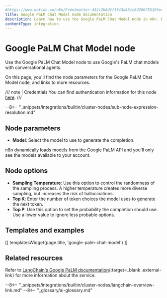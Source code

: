 ```yaml
---
#https://www.notion.so/n8n/Frontmatter-432c2b8dff1f43d4b1c8d20075510fe4
title: Google PaLM Chat Model node documentation
description: Learn how to use the Google PaLM Chat Model node in n8n. Follow technical documentation to integrate Google PaLM Chat Model node into your workflows.
contentType: integration
---
```


# Google PaLM Chat Model node

Use the Google PaLM Chat Model node to use Google's PaLM chat models with conversational agents.

On this page, you'll find the node parameters for the Google PaLM Chat Model node, and links to more resources.

/// note | Credentials
You can find authentication information for this node [here](/integrations/builtin/credentials/google/googleai/).
///

--8<-- "_snippets/integrations/builtin/cluster-nodes/sub-node-expression-resolution.md"

## Node parameters

* **Model**: Select the model to use to generate the completion.

n8n dynamically loads models from the Google PaLM API and you'll only see the models available to your account.

## Node options

* **Sampling Temperature**: Use this option to control the randomness of the sampling process. A higher temperature creates more diverse sampling, but increases the risk of hallucinations.
* **Top K**: Enter the number of token choices the model uses to generate the next token.
* **Top P**: Use this option to set the probability the completion should use. Use a lower value to ignore less probable options. 

## Templates and examples

<!-- see https://www.notion.so/n8n/Pull-in-templates-for-the-integrations-pages-37c716837b804d30a33b47475f6e3780 -->
[[ templatesWidget(page.title, 'google-palm-chat-model') ]]

## Related resources

Refer to [LangChain's Google PaLM documentation](https://js.langchain.com/docs/modules/model_io/models/chat/integrations/google_palm){:target=_blank .external-link} for more information about the service.

--8<-- "_snippets/integrations/builtin/cluster-nodes/langchain-overview-link.md"
--8<-- "_glossary/ai-glossary.md"
